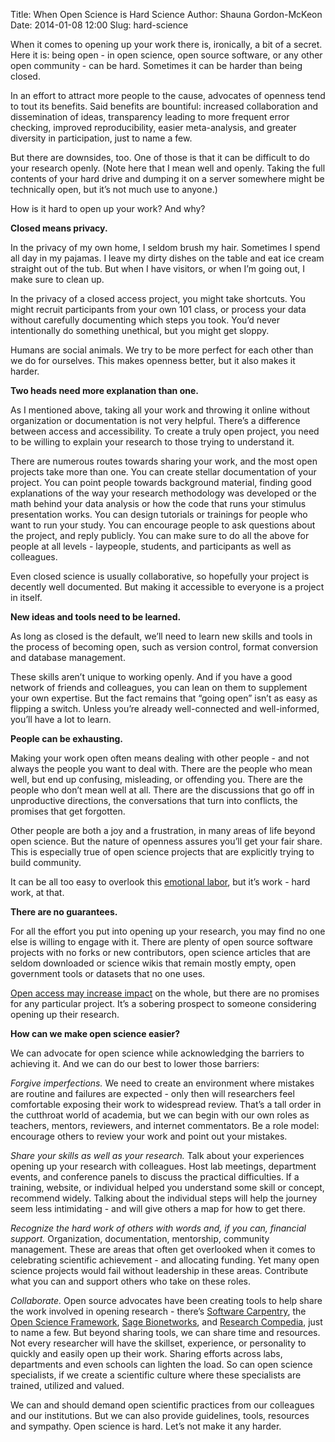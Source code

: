 Title: When Open Science is Hard Science
Author: Shauna Gordon-McKeon
Date: 2014-01-08 12:00
Slug: hard-science

When it comes to opening up your work there is, ironically, a bit of a secret.  Here it is: being open - in open science, open source software, or any other open community - can be hard.  Sometimes it can be harder than being closed.

In an effort to attract more people to the cause, advocates of openness tend to tout its benefits.  Said benefits are bountiful: increased collaboration and dissemination of ideas, transparency leading to more frequent error checking, improved reproducibility, easier meta-analysis, and greater diversity in participation, just to name a few.

But there are downsides, too.  One of those is that it can be difficult to do your research openly.  (Note here that I mean well and openly.  Taking the full contents of your hard drive and dumping it on a server somewhere might be technically open, but it’s not much use to anyone.)

How is it hard to open up your work?  And why?

__Closed means privacy.__

In the privacy of my own home, I seldom brush my hair.  Sometimes I spend all day in my pajamas.  I leave my dirty dishes on the table and eat ice cream straight out of the tub.  But when I have visitors, or when I’m going out, I make sure to clean up.

In the privacy of a closed access project, you might take shortcuts.  You might recruit participants from your own 101 class, or process your data without carefully documenting which steps you took.  You’d never intentionally do something unethical, but you might get sloppy.

Humans are social animals.  We try to be more perfect for each other than we do for ourselves.  This makes openness better, but it also makes it harder.

__Two heads need more explanation than one.__

As I mentioned above, taking all your work and throwing it online without organization or documentation is not very helpful.  There’s a difference between access and accessibility.  To create a truly open project, you need to be willing to explain your research to those trying to understand it. 

There are numerous routes towards sharing your work, and the most open projects take more than one.  You can create stellar documentation of your project.  You can point people towards background material, finding good explanations of the way your research methodology was developed or the math behind your data analysis or how the code that runs your stimulus presentation works.  You can design tutorials or trainings for people who want to run your study.  You can encourage people to ask questions about the project, and reply publicly.  You can make sure to do all the above for people at all levels - laypeople, students, and participants as well as colleagues. 

Even closed science is usually collaborative, so hopefully your project is decently well documented.  But making it accessible to everyone is a project in itself.

__New ideas and tools need to be learned.__

As long as closed is the default, we’ll need to learn new skills and tools in the process of becoming open, such as version control, format conversion and database management.

These skills aren’t unique to working openly.  And if you have a good network of friends and colleagues, you can lean on them to supplement your own expertise.  But the fact remains that “going open” isn’t as easy as flipping a switch.  Unless you’re already well-connected and well-informed, you’ll have a lot to learn.

__People can be exhausting.__

Making your work open often means dealing with other people - and not always the people you want to deal with.  There are the people who mean well, but end up confusing, misleading, or offending you.  There are the people who don’t mean well at all.  There are the discussions that go off in unproductive directions, the conversations that turn into conflicts, the promises that get forgotten.

Other people are both a joy and a frustration, in many areas of life beyond open science.  But the nature of openness assures you’ll get your fair share.  This is especially true of open science projects that are explicitly trying to build community.

It can be all too easy to overlook this [emotional labor](http://en.wikipedia.org/wiki/Emotional_labor#Gender), but it’s work - hard work, at that.

__There are no guarantees.__

For all the effort you put into opening up your research, you may find no one else is willing to engage with it.  There are plenty of open source software projects with no forks or new contributors, open science articles that are seldom downloaded or science wikis that remain mostly empty, open government tools or datasets that no one uses.

[Open access may increase impact](http://opcit.eprints.org/oacitation-biblio.html) on the whole, but there are no promises for any particular project.  It’s a sobering prospect to someone considering opening up their research.

__How can we make open science easier?__

We can advocate for open science while acknowledging the barriers to achieving it.  And we can do our best to lower those barriers:

_Forgive imperfections._  We need to create an environment where mistakes are routine and failures are expected - only then will researchers feel comfortable exposing their work to widespread review.  That’s a tall order in the cutthroat world of academia, but we can begin with our own roles as teachers, mentors, reviewers, and internet commentators.  Be a role model: encourage others to review your work and point out your mistakes.

_Share your skills as well as your research._  Talk about your experiences opening up your research with colleagues.  Host lab meetings, department events, and conference panels to discuss the practical difficulties.  If a training, website, or individual helped you understand some skill or concept, recommend widely.  Talking about the individual steps will help the journey seem less intimidating - and will give others a map for how to get there.

_Recognize the hard work of others with words and, if you can, financial support._  Organization, documentation, mentorship, community management.  These are areas that often get overlooked when it comes to celebrating scientific achievement - and allocating funding.  Yet many open science projects would fail without leadership in these areas.  Contribute what you can and support others who take on these roles.

_Collaborate._  Open source advocates have been creating tools to help share the work involved in opening research - there’s [Software Carpentry](http://software-carpentry.org/), the [Open Science Framework](https://osf.io/), [Sage Bionetworks](http://sagebase.org/platforms-and-services/), and [Research Compedia](http://researchcompendia.org/), just to name a few.  But beyond sharing tools, we can share time and resources.  Not every researcher will have the skillset, experience, or personality to quickly and easily open up their work.  Sharing efforts across labs, departments and even schools can lighten the load.  So can open science specialists, if we create a scientific culture where these specialists are trained, utilized and valued.

We can and should demand open scientific practices from our colleagues and our institutions.  But we can also provide guidelines, tools, resources and sympathy.  Open science is hard.  Let’s not make it any harder.




